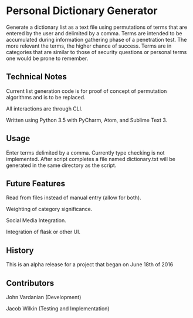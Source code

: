 # Personal Dictionary Generator

Generate a dictionary list as a text file using permutations of terms that are entered by the user and delimited by a comma. Terms are intended to be accumulated during information gathering phase of a penetration test. The more relevant the terms, the higher chance of success. Terms are in categories that are similar to those of security questions or personal terms one would be prone to remember.

## Technical Notes

Current list generation code is for proof of concept of permutation algorithms and is to be replaced.

All interactions are through CLI.

Written using Python 3.5 with PyCharm, Atom, and Sublime Text 3.


## Usage

Enter terms delimited by a comma. Currently type checking is not implemented. After script completes a file named dictionary.txt will be generated in the same directory as the script.

## Future Features

Read from files instead of manual entry (allow for both).

Weighting of category significance.

Social Media Integration.

Integration of flask or other UI.

## History

This is an alpha release for a project that began on June 18th of 2016

## Contributors

John Vardanian (Development)

Jacob Wilkin (Testing and Implementation)
